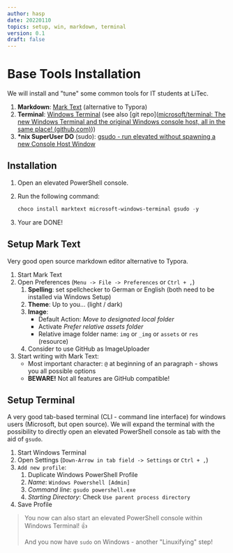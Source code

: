 ```yaml
---
author: hasp
date: 20220110
topics: setup, win, markdown, terminal
version: 0.1
draft: false
---
```


# Base Tools Installation

We will install and "tune" some common tools for IT students at LiTec.

1. **Markdown**: [Mark Text](https://marktext.app/) (alternative to Typora)
2. **Terminal**: [Windows Terminal](https://docs.microsoft.com/en-us/windows/terminal/) (see also [git repo]([microsoft/terminal: The new Windows Terminal and the original Windows console host, all in the same place! (github.com)](https://github.com/Microsoft/Terminal)))
3. **\*nix SuperUser DO** (sudo): [gsudo - run elevated without spawning a new Console Host Window](https://github.com/gerardog/gsudo)

## Installation

1. Open an elevated PowerShell console.

2. Run the following command:

   ```powershell
   choco install marktext microsoft-windows-terminal gsudo -y
   ```

3. Your are DONE!

## Setup Mark Text

Very good open source markdown editor alternative to Typora.

1. Start Mark Text
2. Open Preferences (`Menu -> File -> Preferences` or `Ctrl + ,`)
   1. **Spelling**: set spellchecker to German or English (both need to be installed via Windows Setup)
   2. **Theme**: Up to you... (light /  dark)
   3. **Image**:
      - Default Action: *Move to designated local folder*
      - Activate *Prefer relative assets folder*
      - Relative image folder name: `img` or `_img` or `assets` or `res` (resource)
   4. Consider to use GitHub as ImageUploader
3. Start writing with Mark Text:
   - Most important character: `@` at beginning of an paragraph - shows you all possible options
   - **BEWARE!** Not all features are GitHub compatible!

## Setup Terminal

A very good tab-based terminal (CLI - command line interface) for windows users (Microsoft, but open source). We will expand the terminal with the possibility to directly open an elevated PowerShell console as tab with the aid of `gsudo`.

1. Start Windows Terminal
2. Open Settings (`Down-Arrow in tab field -> Settings` or `Ctrl + ,`)
3. `Add new profile`:
   1. Duplicate Windows PowerShell Profile
   2. *Name*: `Windows Powershell [Admin]`
   3. *Command line*: `gsudo powershell.exe`
   4. *Starting Directory*: Check `Use parent process directory`
4. Save Profile

>  You now can also start an elevated PowerShell console within Windows Terminal! :+1:
>
> And you now have `sudo` on Windows - another "Linuxifying" step!










